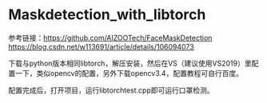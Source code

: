 # Maskdetection_with_libtorch

参考链接：https://github.com/AIZOOTech/FaceMaskDetection
https://blog.csdn.net/w113691/article/details/106094073

下载与python版本相同libtorch，解压安装，然后在VS（建议使用VS2019）里配置一下，类似opencv的配置，另外下载opencv3.4，配置教程可自行百度。


配置完成后，打开项目，运行libtorchtest.cpp即可运行口罩检测。